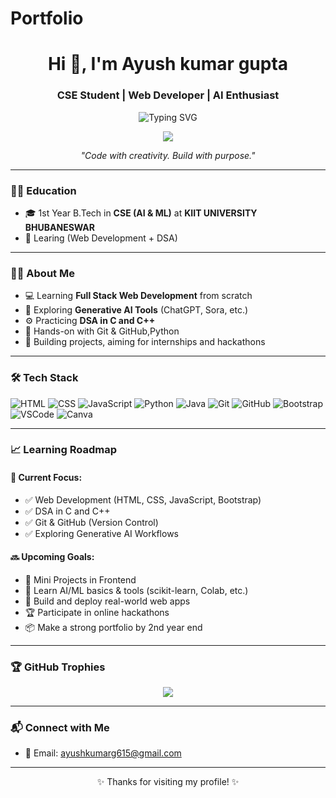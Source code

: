 # Portfolio
 <!-- Header -->
<h1 align="center">Hi 👋, I'm Ayush kumar gupta </h1>
<h3 align="center">CSE Student | Web Developer | AI Enthusiast</h3>

<p align="center">
  <img src="https://readme-typing-svg.demolab.com?font=Fira+Code&duration=3000&pause=1000&center=true&vCenter=true&width=435&lines=Welcome+to+my+GitHub+Profile!;I+am+learning+Web+Development;Exploring+Generative+AI+Tools;Building+Projects+and+Solving+DSA" alt="Typing SVG" />
</p>

<p align="center">
  <img src="https://komarev.com/ghpvc/?username=aayush-sahu30&label=Profile+Views&color=blueviolet&style=flat" />
</p>

<p align="center"><i>"Code with creativity. Build with purpose."</i></p>

---

### 👩‍🎓 Education

- 🎓 1st Year B.Tech in **CSE (AI & ML)** at **KIIT UNIVERSITY BHUBANESWAR**
- 📘 Learing  (Web Development + DSA)

---

### 👩‍💻 About Me

- 💻 Learning **Full Stack Web Development** from scratch
- 🧠 Exploring **Generative AI Tools** (ChatGPT, Sora, etc.)
- ⚙️ Practicing **DSA in C and C++**
- 🔧 Hands-on with Git & GitHub,Python
- 🎯 Building projects, aiming for internships and hackathons

---

### 🛠️ Tech Stack

![HTML](https://img.shields.io/badge/HTML5-E34F26?style=for-the-badge&logo=html5&logoColor=white)
![CSS](https://img.shields.io/badge/CSS3-1572B6?style=for-the-badge&logo=css3&logoColor=white)
![JavaScript](https://img.shields.io/badge/JavaScript-yellow?style=for-the-badge&logo=javascript&logoColor=black)
![Python](https://img.shields.io/badge/Python-3776AB?style=for-the-badge&logo=python&logoColor=white)
![Java](https://img.shields.io/badge/Java-007396?style=for-the-badge&logo=java&logoColor=white)
![Git](https://img.shields.io/badge/Git-F05032?style=for-the-badge&logo=git&logoColor=white)
![GitHub](https://img.shields.io/badge/GitHub-181717?style=for-the-badge&logo=github&logoColor=white)
![Bootstrap](https://img.shields.io/badge/Bootstrap-7952B3?style=for-the-badge&logo=bootstrap&logoColor=white)
![VSCode](https://img.shields.io/badge/VSCode-007ACC?style=for-the-badge&logo=visualstudiocode&logoColor=white)
![Canva](https://img.shields.io/badge/Canva-00C4CC?style=for-the-badge&logo=canva&logoColor=white)

---

### 📈 Learning Roadmap

#### 🚀 Current Focus:
- ✅ Web Development (HTML, CSS, JavaScript, Bootstrap)
- ✅ DSA in C and C++
- ✅ Git & GitHub (Version Control)
- ✅ Exploring Generative AI Workflows

#### 🔜 Upcoming Goals:
- 🔧 Mini Projects in Frontend
- 🤖 Learn AI/ML basics & tools (scikit-learn, Colab, etc.)
- 🧠 Build and deploy real-world web apps
- 🏆 Participate in online hackathons
- 📦 Make a strong portfolio by 2nd year end

---

### 🏆 GitHub Trophies

<p align="center">
  <img src="https://github-profile-trophy.vercel.app/?username=Khushi-Roy-123&theme=radical&no-frame=true&no-bg=true&margin-w=4" />
</p>



---

### 📬 Connect with Me

- 📧 Email: [ayushkumarg615@gmail.com](mailto:ayushkumarg615@gmail.com)
---

<p align="center">✨ Thanks for visiting my profile! ✨</p> 
